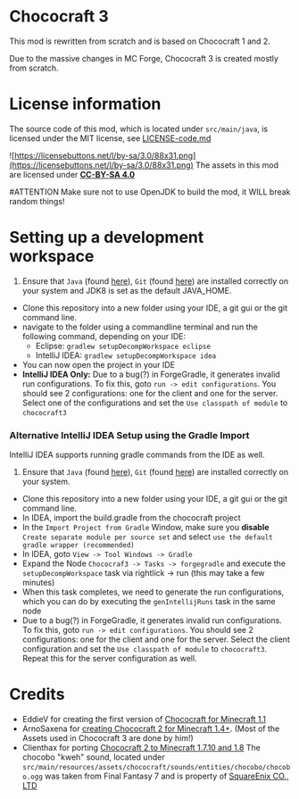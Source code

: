# Chococraft 3
This mod is rewritten from scratch and is based on Chococraft 1 and 2.

Due to the massive changes in MC Forge, Chococraft 3 is created mostly from scratch.

# License information
The source code of this mod, which is located under `src/main/java`, is licensed under the MIT license, see [LICENSE-code.md](LICENSE-code.md)

![https://licensebuttons.net/l/by-sa/3.0/88x31.png](https://licensebuttons.net/l/by-sa/3.0/88x31.png)
The assets in this mod are licensed under [**CC-BY-SA 4.0**](https://creativecommons.org/licenses/by-sa/4.0/)

#ATTENTION
Make sure not to use OpenJDK to build the mod, it WILL break random things!

# Setting up a development workspace
1. Ensure that `Java` (found [here](http://www.oracle.com/technetwork/java/javase/downloads/jdk8-downloads-2133151.html)), `Git` (found [here](http://git-scm.com/)) are installed correctly on your system and JDK8 is set as the default JAVA_HOME.
- Clone this repository into a new folder using your IDE, a git gui or the git command line.
- navigate to the folder using a commandline terminal and run the following command, depending on your IDE:
  - Eclipse: `gradlew setupDecompWorkspace eclipse`
  - IntelliJ IDEA: `gradlew setupDecompWorkspace idea`
- You can now open the project in your IDE
- **IntelliJ IDEA Only:** Due to a bug(?) in ForgeGradle, it generates invalid run configurations. To fix this, goto `run -> edit configurations`. You should see 2 configurations: one for the client and one for the server. Select one of the configurations and set the `Use classpath of module` to `chococraft3`

### Alternative IntelliJ IDEA Setup using the Gradle Import
IntelliJ IDEA supports running gradle commands from the IDE as well.
1. Ensure that `Java` (found [here](http://www.oracle.com/technetwork/java/javase/downloads/jdk8-downloads-2133151.html)), `Git` (found [here](http://git-scm.com/)) are installed correctly on your system.
- Clone this repository into a new folder using your IDE, a git gui or the git command line.
- In IDEA, import the build.gradle from the chococraft project
- In the `Import Project from Gradle` Window, make sure you **disable** `Create separate module per source set` and select `use the default gradle wrapper (recommended)`
- In IDEA, goto `View -> Tool Windows -> Gradle`
- Expand the Node `Chococraf3 -> Tasks -> forgegradle` and execute the `setupDecompWorkspace` task via rightlick -> run (this may take a few minutes)
- When this task completes, we need to generate the run configurations, which you can do by executing the `genIntellijRuns` task in the same node
- Due to a bug(?) in ForgeGradle, it generates invalid run configurations. To fix this, goto `run -> edit configurations`. You should see 2 configurations: one for the client and one for the server. Select the client configuration and set the `Use classpath of module` to `chococraft3`. Repeat this for the server configuration as well.

# Credits
* EddieV for creating the first version of [Chococraft for Minecraft 1.1](http://www.minecraftforum.net/forums/search?by-author=EddieV&page=5&search-thread-id=1280466)
* ArnoSaxena for [creating Chococraft 2 for Minecraft 1.4+](http://www.minecraftforum.net/forums/mapping-and-modding/minecraft-mods/1282382-1-6-x-1-5-x-forge-torojimas-chococraft-3-0-3). (Most of the Assets used in Chococraft 3 are done by him!)
* Clienthax for porting [Chococraft 2 to Minecraft 1.7.10 and 1.8](http://www.minecraftforum.net/forums/mapping-and-modding/minecraft-mods/2269183-1-8-clienthaxs-chococraft-2-happiness-distilled)
The chocobo "kweh" sound, located under `src/main/resources/assets/chococraft/sounds/entities/chocobo/chocobo.ogg` was taken from Final Fantasy 7 and is property of [SquareEnix CO., LTD](http://www.square-enix.com/)